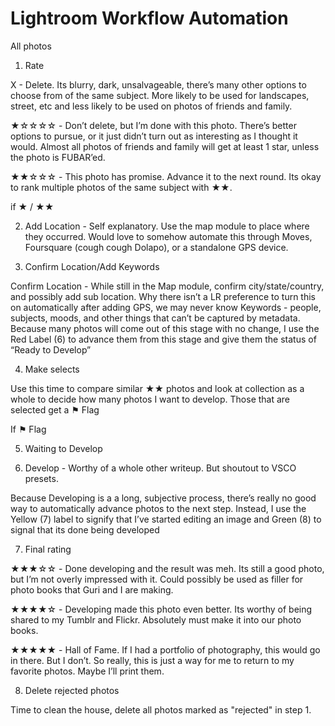 Lightroom Workflow Automation
=========
All photos


1) Rate 

X - Delete. Its blurry, dark, unsalvageable, there’s many other options to choose from of the same subject. More likely to be used for landscapes, street, etc and less likely to be used on photos of friends and family.

★☆☆☆☆ - Don’t delete, but I’m done with this photo. There’s better options to pursue, or it just didn’t turn out as interesting as I thought it would. Almost all photos of friends and family will get at least 1 star, unless the photo is FUBAR’ed.

★★☆☆☆  - This photo has promise. Advance it to the next round. Its okay to rank multiple photos of the same subject with ★★.


if ★ / ★★

2) Add Location - Self explanatory. Use the map module to place where they occurred. Would love to somehow automate this through Moves, Foursquare (cough cough Dolapo), or a standalone GPS device.


3) Confirm Location/Add Keywords

Confirm Location - While still in the Map module, confirm city/state/country, and possibly add sub location. Why there isn’t a LR preference to turn this on automatically after adding GPS, we may never know
Keywords - people, subjects, moods, and other things that can’t be captured by metadata. 
Because many photos will come out of this stage with no change, I use the Red Label (6) to advance them from this stage and give them the status of “Ready to Develop”


4) Make selects 

Use this time to compare similar  ★★ photos and look at collection as a whole to decide how many photos I want to develop. Those that are selected get a ⚑ Flag

If ⚑ Flag 

5) Waiting to Develop

6) Develop - Worthy of a whole other writeup. But shoutout to VSCO presets.

Because Developing is a a long, subjective process, there’s really no good way to automatically advance photos to the next step. Instead, I use the Yellow (7) label to signify that I’ve started editing an image and Green (8) to signal that its done being developed


7) Final rating 

★★★☆☆ - Done developing and the result was meh. Its still a good photo, but I’m not overly impressed with it. Could possibly be used as filler for photo books that Guri and I are making. 

★★★★☆ - Developing made this photo even better. Its worthy of being shared to my Tumblr and Flickr. Absolutely must make it into our photo books.

★★★★★ - Hall of Fame. If I had a portfolio of photography, this would go in there. But I don’t. So really, this is just a way for me to return to my favorite photos. Maybe I’ll print them.

8) Delete rejected photos

Time to clean the house, delete all photos marked as "rejected" in step 1.